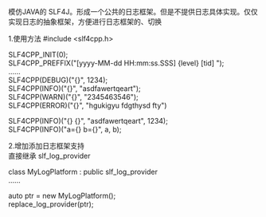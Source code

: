 模仿JAVA的 SLF4J。形成一个公共的日志框架。但是不提供日志具体实现。仅仅实现日志的抽象框架，方便进行日志框架的、切换        

1.使用方法
#include <slf4cpp.h>

SLF4CPP_INIT(0);      
SLF4CPP_PREFFIX("[yyyy-MM-dd HH:mm:ss.SSS] {level} [tid] ");      
......       
SLF4CPP(DEBUG)("{}", 1234);     
SLF4CPP(INFO)("{}", "asdfawertqeart");           
SLF4CPP(WARN)("{}", "2345463546");         
SLF4CPP(ERROR)("{}", "hgukigyu fdgthysd fty")           

SLF4CPP(INFO)("{} {}", "asdfawertqeart", 1234);  
SLF4CPP(INFO)("a={} b={}", a, b);  

2.增加添加日志框架支持       
直接继承 slf_log_provider     
     
class MyLogPlatform : public slf_log_provider    
......     

auto ptr = new MyLogPlatform();    
replace_log_provider(ptr);     
    

